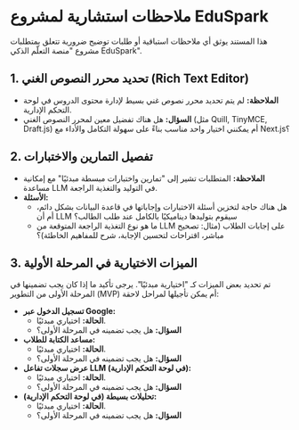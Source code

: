 # ملاحظات استشارية لمشروع EduSpark

هذا المستند يوثق أي ملاحظات استباقية أو طلبات توضيح ضرورية تتعلق بمتطلبات مشروع "منصة التعلّم الذكي EduSpark".

## 1. تحديد محرر النصوص الغني (Rich Text Editor)

*   **الملاحظة:** لم يتم تحديد محرر نصوص غني بسيط لإدارة محتوى الدروس في لوحة التحكم الإدارية.
*   **السؤال:** هل هناك تفضيل معين لمحرر النصوص الغني (مثل Quill, TinyMCE, Draft.js) أم يمكنني اختيار واحد مناسب بناءً على سهولة التكامل والأداء مع Next.js؟

## 2. تفصيل التمارين والاختبارات

*   **الملاحظة:** المتطلبات تشير إلى "تمارين واختبارات مبسطة مبدئيًا" مع إمكانية مساعدة LLM في التوليد والتغذية الراجعة.
*   **الأسئلة:**
    *   هل هناك حاجة لتخزين أسئلة الاختبارات وإجاباتها في قاعدة البيانات بشكل دائم، أم أن LLM سيقوم بتوليدها ديناميكيًا بالكامل عند طلب الطالب؟
    *   ما هو نوع التغذية الراجعة المتوقعة من LLM على إجابات الطلاب (مثال: تصحيح مباشر، اقتراحات لتحسين الإجابة، شرح للمفاهيم الخاطئة)؟

## 3. الميزات الاختيارية في المرحلة الأولية

تم تحديد بعض الميزات كـ "اختيارية مبدئيًا". يرجى تأكيد ما إذا كان يجب تضمينها في المرحلة الأولى من التطوير (MVP) أم يمكن تأجيلها لمراحل لاحقة:

*   **تسجيل الدخول عبر Google:**
    *   **الحالة:** اختياري مبدئيًا.
    *   **السؤال:** هل يجب تضمينه في المرحلة الأولى؟
*   **مساعد الكتابة للطلاب:**
    *   **الحالة:** اختياري مبدئيًا.
    *   **السؤال:** هل يجب تضمينه في المرحلة الأولى؟
*   **عرض سجلات تفاعل LLM (في لوحة التحكم الإدارية):**
    *   **الحالة:** اختياري مبدئيًا.
    *   **السؤال:** هل يجب تضمينه في المرحلة الأولى؟
*   **تحليلات بسيطة (في لوحة التحكم الإدارية):**
    *   **الحالة:** اختياري مبدئيًا.
    *   **السؤال:** هل يجب تضمينه في المرحلة الأولى؟